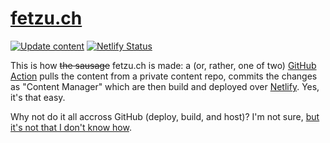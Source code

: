 # [fetzu.ch](https://fetzu.ch)
[![Update content](https://github.com/fetzu/fetzu.ch-website/actions/workflows/update-content.yml/badge.svg?branch=main)](https://github.com/fetzu/fetzu.ch-website/actions/workflows/update-content.yml) [![Netlify Status](https://api.netlify.com/api/v1/badges/af6cb19b-4723-4388-a3ae-e2526c3d9ff1/deploy-status)](https://app.netlify.com/sites/fetzuch-main/deploys)

This is how ~~the sausage~~ fetzu.ch is made: a (or, rather, one of two) [GitHub Action](.github/workflows/update-content.yml) pulls the content from a private content repo, commits the changes as "Content Manager" which are then build and deployed over [Netlify](https://app.netlify.com/sites/fetzuch-main/deploys). Yes, it's that easy.   

Why not do it all accross GitHub (deploy, build, and host)? I'm not sure, [but it's not that I don't know how](https://github.com/marmotteproductions/website/blob/main/.github/workflows/build-deploy.yml).
